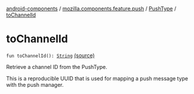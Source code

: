 [android-components](../../index.md) / [mozilla.components.feature.push](../index.md) / [PushType](index.md) / [toChannelId](./to-channel-id.md)

# toChannelId

`fun toChannelId(): `[`String`](https://kotlinlang.org/api/latest/jvm/stdlib/kotlin/-string/index.html) [(source)](https://github.com/mozilla-mobile/android-components/blob/master/components/feature/push/src/main/java/mozilla/components/feature/push/AutoPushFeature.kt#L387)

Retrieve a channel ID from the PushType.

This is a reproducible UUID that is used for mapping a push message type with the push manager.

